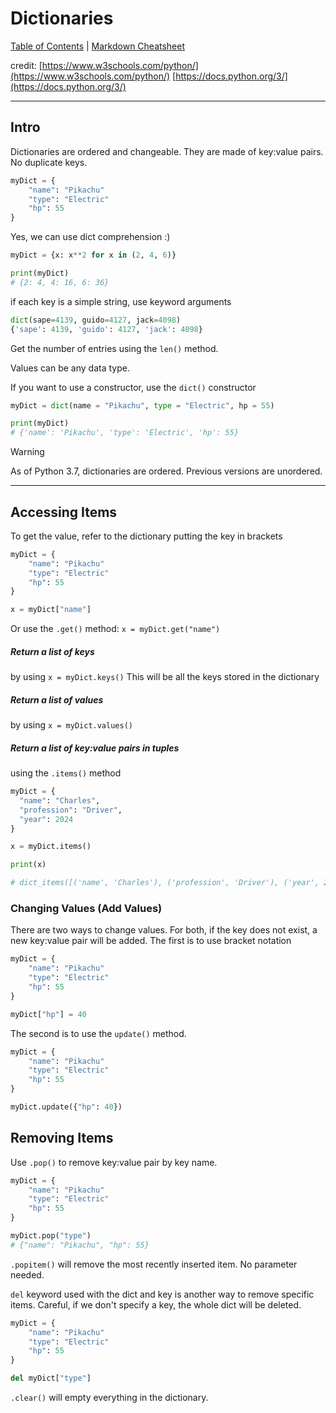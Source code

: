 # Dictionaries

[Table of Contents](../../README.md) | [Markdown Cheatsheet](../../Markdown%20Cheatsheet.md)

credit: 
[https://www.w3schools.com/python/](https://www.w3schools.com/python/)
[https://docs.python.org/3/](https://docs.python.org/3/)
___
## Intro

Dictionaries are ordered and changeable. They are made of key:value pairs. No duplicate keys. 

```python
myDict = {
	"name": "Pikachu"
	"type": "Electric"
	"hp": 55
}
```

Yes, we can use dict comprehension :)
```python
myDict = {x: x**2 for x in (2, 4, 6)}

print(myDict)
# {2: 4, 4: 16, 6: 36}
```

if each key is a simple string, use keyword arguments
```python
dict(sape=4139, guido=4127, jack=4098)
{'sape': 4139, 'guido': 4127, 'jack': 4098}
```

Get the number of entries using the `len()` method.

Values can be any data type.

If you want to use a constructor, use the `dict()` constructor
```python
myDict = dict(name = "Pikachu", type = "Electric", hp = 55)

print(myDict)
# {'name': 'Pikachu', 'type': 'Electric', 'hp': 55}
```

> [!warning]
> As of Python 3.7, dictionaries are ordered. Previous versions are unordered.

___

## Accessing Items

To get the value, refer to the dictionary putting the key in brackets
```python
myDict = {
	"name": "Pikachu"
	"type": "Electric"
	"hp": 55
}

x = myDict["name"]
```

Or use the `.get()` method: `x = myDict.get("name")`

##### Return a list of keys
by using `x = myDict.keys()`
This will be all the keys stored in the dictionary

##### Return a list of values
by using `x = myDict.values()`

##### Return a list of key:value pairs in tuples
using the `.items()` method
```python
myDict = {
  "name": "Charles",
  "profession": "Driver",
  "year": 2024
}

x = myDict.items()

print(x)

# dict_items([('name', 'Charles'), ('profession', 'Driver'), ('year', 2024)])
```

### Changing Values (Add Values)

There are two ways to change values. For both, if the key does not exist, a new key:value pair will be added.
The first is to use bracket notation
```python
myDict = {
	"name": "Pikachu"
	"type": "Electric"
	"hp": 55
}

myDict["hp"] = 40
```
The second is to use the `update()` method.
```python
myDict = {
	"name": "Pikachu"
	"type": "Electric"
	"hp": 55
}

myDict.update({"hp": 40})
```

## Removing Items
Use `.pop()` to remove key:value pair by key name.
```python
myDict = {
	"name": "Pikachu"
	"type": "Electric"
	"hp": 55
}

myDict.pop("type")
# {"name": "Pikachu", "hp": 55}
```
`.popitem()` will remove the most recently inserted item. No parameter needed.

`del` keyword used with the dict and key is another way to remove specific items. Careful, if we don't specify a key, the whole dict will be deleted.
```python
myDict = {
	"name": "Pikachu"
	"type": "Electric"
	"hp": 55
}

del myDict["type"]
```
`.clear()` will empty everything in the dictionary. 






